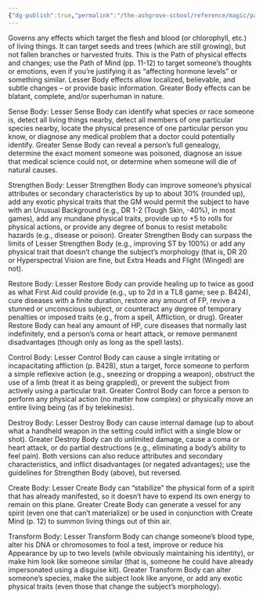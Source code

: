```yaml
---
{"dg-publish":true,"permalink":"/the-ashgrove-school/reference/magic/path-of-body/"}
---
```


Governs any effects which target the flesh and blood (or chlorophyll, etc.) of living things. It can target seeds and trees (which are still growing), but not fallen branches or harvested fruits. This is the Path of physical effects and changes; use the Path of Mind (pp. 11-12) to target someone’s thoughts or emotions, even if you’re justifying it as “affecting hormone levels” or something similar. Lesser Body effects allow localized, believable, and subtle changes – or provide basic information. Greater Body effects can be blatant, complete, and/or superhuman in nature.

Sense Body: Lesser Sense Body can identify what species or race someone is, detect all living things nearby, detect all members of one particular species nearby, locate the physical presence of one particular person you know, or diagnose any medical problem that a doctor could potentially identify. Greater Sense Body can reveal a person’s full genealogy, determine the exact moment someone was poisoned, diagnose an issue that medical science could not, or determine when someone will die of natural causes.

Strengthen Body: Lesser Strengthen Body can improve someone’s physical attributes or secondary characteristics by up to about 30% (rounded up), add any exotic physical traits that the GM would permit the subject to have with an Unusual Background (e.g., DR 1-2 (Tough Skin, -40%), in most games), add any mundane physical traits, provide up to +5 to rolls for physical actions, or provide any degree  of bonus to resist metabolic hazards (e.g., disease or poison). Greater Strengthen Body can surpass the limits of Lesser Strengthen Body (e.g., improving ST by 100%) or add any physical trait that doesn’t change the subject’s morphology (that is, DR 20 or Hyperspectral Vision are fine, but Extra Heads and Flight (Winged) are not).

Restore Body: Lesser Restore Body can provide healing up to twice as good as what First Aid could provide (e.g., up to 2d in a TL8 game; see p. B424), cure diseases with a finite duration, restore any amount of FP, revive a stunned or unconscious subject, or counteract any degree of temporary penalties or imposed traits (e.g., from a spell, Affliction, or drug). Greater Restore Body can heal any amount of HP, cure diseases that normally last indefinitely, end a person’s coma or heart attack, or remove permanent disadvantages (though only as long as the spell lasts).

Control Body: Lesser Control Body can cause a single irritating or incapacitating affliction (p. B428), stun a target, force someone to perform a simple reflexive action (e.g., sneezing or dropping a weapon), obstruct the use of a limb (treat it as being grappled), or prevent the subject from actively using a particular trait. Greater Control Body can force a person to perform any physical action (no matter how complex) or physically move an entire living being (as if by telekinesis).

Destroy Body: Lesser Destroy Body can cause internal damage (up to about what a handheld weapon in the setting could inflict with a single blow or shot). Greater Destroy Body can do unlimited damage, cause a coma or heart attack, or do partial destructions (e.g., eliminating a body’s ability to feel pain). Both versions can also reduce attributes and secondary characteristics, and inflict disadvantages (or negated advantages); use the guidelines for Strengthen Body (above), but reversed.

Create Body: Lesser Create Body can “stabilize” the physical form of a spirit that has already manifested, so it doesn’t have to expend its own energy to remain on this plane. Greater Create Body can generate a vessel for any spirit (even one that can’t materialize) or be used in conjunction with Create Mind (p. 12) to summon living things out of thin air.

Transform Body: Lesser Transform Body can change someone’s blood type, alter his DNA or chromosomes to fool a test, improve or reduce his Appearance by up to two levels (while obviously maintaining his identity), or make him look like someone similar (that is, someone he could have already impersonated using a disguise kit). Greater Transform Body can alter someone’s species, make the subject look like anyone, or add any exotic physical traits (even those that change the subject’s morphology).
